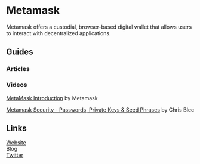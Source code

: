 # Metamask

Metamask offers a custodial, browser-based digital wallet that allows users to interact with decentralized applications.

## Guides

### Articles

### Videos

[MetaMask Introduction](https://www.youtube.com/watch?v=6Gf_kRE4MJU) by Metamask

[Metamask Security - Passwords, Private Keys & Seed Phrases](https://www.youtube.com/watch?v=9xHGDUljrlo) by Chris Blec

## Links

[Website  
](https://metamask.io/)Blog  
[Twitter](https://twitter.com/metamask_io)

